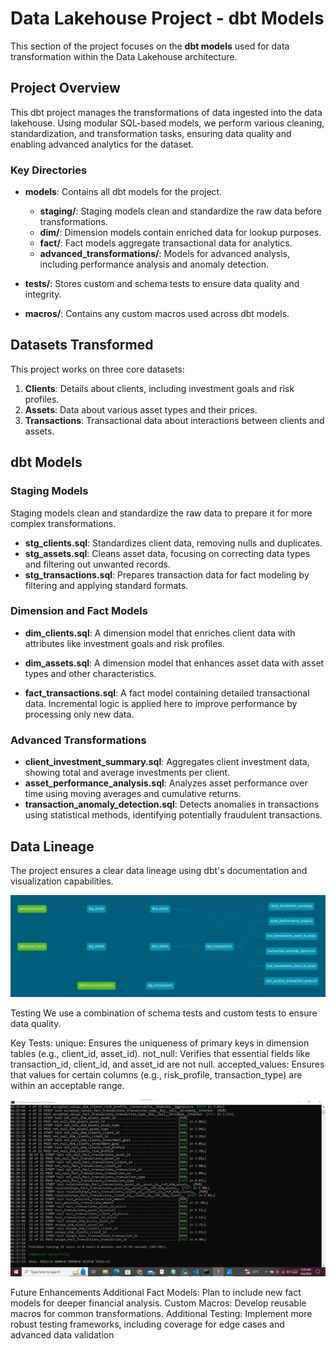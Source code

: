 # Data Lakehouse Project - dbt Models

This section of the project focuses on the **dbt models** used for data transformation within the Data Lakehouse architecture.

## Project Overview

This dbt project manages the transformations of data ingested into the data lakehouse. Using modular SQL-based models, we perform various cleaning, standardization, and transformation tasks, ensuring data quality and enabling advanced analytics for the dataset.


### Key Directories

- **models**: Contains all dbt models for the project.
  - **staging/**: Staging models clean and standardize the raw data before transformations.
  - **dim/**: Dimension models contain enriched data for lookup purposes.
  - **fact/**: Fact models aggregate transactional data for analytics.
  - **advanced_transformations/**: Models for advanced analysis, including performance analysis and anomaly detection.
  
- **tests/**: Stores custom and schema tests to ensure data quality and integrity.
- **macros/**: Contains any custom macros used across dbt models.

## Datasets Transformed

This project works on three core datasets:

1. **Clients**: Details about clients, including investment goals and risk profiles.
2. **Assets**: Data about various asset types and their prices.
3. **Transactions**: Transactional data about interactions between clients and assets.

## dbt Models

### Staging Models

Staging models clean and standardize the raw data to prepare it for more complex transformations.

- **stg_clients.sql**: Standardizes client data, removing nulls and duplicates.
- **stg_assets.sql**: Cleans asset data, focusing on correcting data types and filtering out unwanted records.
- **stg_transactions.sql**: Prepares transaction data for fact modeling by filtering and applying standard formats.

### Dimension and Fact Models

- **dim_clients.sql**: A dimension model that enriches client data with attributes like investment goals and risk profiles.
- **dim_assets.sql**: A dimension model that enhances asset data with asset types and other characteristics.
  
- **fact_transactions.sql**: A fact model containing detailed transactional data. Incremental logic is applied here to improve performance by processing only new data.

### Advanced Transformations

- **client_investment_summary.sql**: Aggregates client investment data, showing total and average investments per client.
- **asset_performance_analysis.sql**: Analyzes asset performance over time using moving averages and cumulative returns.
- **transaction_anomaly_detection.sql**: Detects anomalies in transactions using statistical methods, identifying potentially fraudulent transactions.

## Data Lineage

The project ensures a clear data lineage using dbt's documentation and visualization capabilities.

![Data Lineage](screenshots/lineage_graph.png)

Testing
We use a combination of schema tests and custom tests to ensure data quality.

Key Tests:
unique: Ensures the uniqueness of primary keys in dimension tables (e.g., client_id, asset_id).
not_null: Verifies that essential fields like transaction_id, client_id, and asset_id are not null.
accepted_values: Ensures that values for certain columns (e.g., risk_profile, transaction_type) are within an acceptable range.

![Data Quality Tests](screenshots/tests.jpg)

Future Enhancements
Additional Fact Models: Plan to include new fact models for deeper financial analysis.
Custom Macros: Develop reusable macros for common transformations.
Additional Testing: Implement more robust testing frameworks, including coverage for edge cases and advanced data validation
